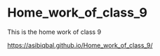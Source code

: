 # Home_work_of_class_9
This is the home work of class 9


https://asibiqbal.github.io/Home_work_of_class_9/
